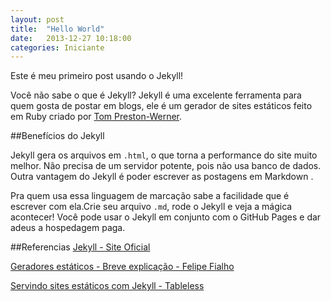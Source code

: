 ```yaml
---
layout: post
title:  "Hello World"
date:   2013-12-27 10:18:00
categories: Iniciante
---
```


Este é meu primeiro post usando o Jekyll!

Você não sabe o que é Jekyll? Jekyll é uma excelente ferramenta para quem gosta de postar em blogs, ele é um gerador de sites estáticos feito em Ruby criado por <a href="http://tom.preston-werner.com">Tom Preston-Werner</a>.

##Benefícios do Jekyll

Jekyll  gera os arquivos em `.html`, o que torna a performance do site muito melhor. Não precisa de um servidor potente, pois não usa banco de dados. Outra vantagem do Jekyll é poder escrever as postagens em Markdown . 

Pra quem usa essa linguagem de marcação sabe a facilidade que é escrever com ela.Crie seu arquivo `.md`, rode o Jekyll e veja a mágica acontecer! Você pode usar o Jekyll em conjunto com o GitHub Pages e dar adeus a hospedagem paga.

##Referencias
<a href="http://jekyllrb.com/">Jekyll - Site Oficial</a>

<a href="http://www.felipefialho.com/blog/2013/geradores-estaticos-breve-explicacao/#.Ur4UefRDuek">Geradores estáticos - Breve explicação - Felipe Fialho</a>

<a href="http://tableless.com.br/jekyll-servindo-sites-estaticos/#.Ur4SYPRDuek">Servindo sites estáticos com Jekyll - Tableless</a>
